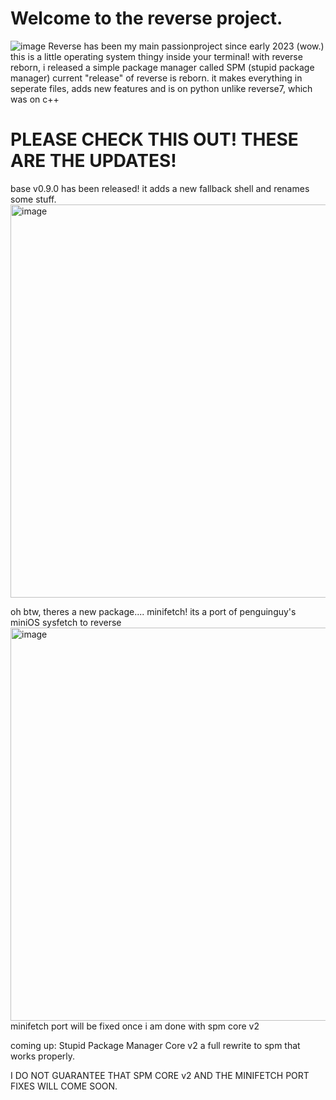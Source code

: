 # Welcome to the reverse project.
![image](https://github.com/StefanTheFork/reverseproject/assets/124001257/4b8e8090-fe32-4c73-8cbc-6ac4ca967171)
Reverse has been my main passionproject since early 2023 (wow.) 
this is a little operating system thingy inside your terminal!
with reverse reborn, i released a simple package manager called SPM (stupid package manager)
current "release" of reverse is reborn. it makes everything in seperate files, adds new features and is on python unlike reverse7, which was on c++

# PLEASE CHECK THIS OUT! THESE ARE THE UPDATES!

base v0.9.0 has been released!
it adds a new fallback shell and renames some stuff.
<img width="992" height="629" alt="image" src="https://github.com/user-attachments/assets/1394f510-dd96-44df-a9b8-2faed1e0bf87" />

oh btw, theres a new package....
minifetch! its a port of penguinguy's miniOS sysfetch to reverse
<img width="992" height="629" alt="image" src="https://github.com/user-attachments/assets/c87a8afd-ad37-4ea5-a348-a4a16602e039" />
minifetch port will be fixed once i am done with spm core v2



coming up: Stupid Package Manager Core v2 a full rewrite to spm that works properly.

I DO NOT GUARANTEE THAT SPM CORE v2 AND THE MINIFETCH PORT FIXES WILL COME SOON. 
